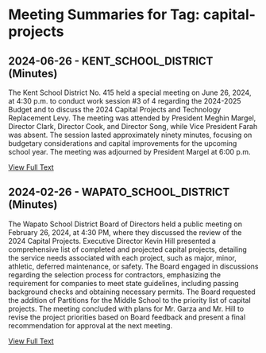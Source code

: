 # Meeting Summaries for Tag: capital-projects

## 2024-06-26 - KENT_SCHOOL_DISTRICT (Minutes)

The Kent School District No. 415 held a special meeting on June 26, 2024, at 4:30 p.m. to conduct work session #3 of 4 regarding the 2024-2025 Budget and to discuss the 2024 Capital Projects and Technology Replacement Levy. The meeting was attended by President Meghin Margel, Director Clark, Director Cook, and Director Song, while Vice President Farah was absent. The session lasted approximately ninety minutes, focusing on budgetary considerations and capital improvements for the upcoming school year. The meeting was adjourned by President Margel at 6:00 p.m.

[View Full Text](https://raw.githubusercontent.com/VoronoiPerspectives/WashingtonStateSchoolBoardExplorer/refs/heads/main/data/countries/usa/states/wa/counties/king/school_boards/kent_school_district/2024/processed/2024-06-26-boardspecialmeetingworksession-minutes.txt)

## 2024-02-26 - WAPATO_SCHOOL_DISTRICT (Minutes)

The Wapato School District Board of Directors held a public meeting on February 26, 2024, at 4:30 PM, where they discussed the review of the 2024 Capital Projects. Executive Director Kevin Hill presented a comprehensive list of completed and projected capital projects, detailing the service needs associated with each project, such as major, minor, athletic, deferred maintenance, or safety. The Board engaged in discussions regarding the selection process for contractors, emphasizing the requirement for companies to meet state guidelines, including passing background checks and obtaining necessary permits. The Board requested the addition of Partitions for the Middle School to the priority list of capital projects. The meeting concluded with plans for Mr. Garza and Mr. Hill to revise the project priorities based on Board feedback and present a final recommendation for approval at the next meeting.

[View Full Text](https://raw.githubusercontent.com/VoronoiPerspectives/WashingtonStateSchoolBoardExplorer/refs/heads/main/data/countries/usa/states/wa/counties/yakima/school_boards/wapato_school_district/2024/processed/2024-02-26-minutes.txt)

